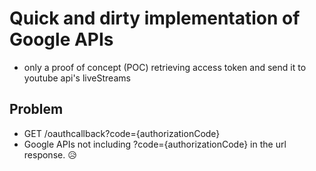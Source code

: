 # Quick and dirty implementation of Google APIs

- only a proof of concept (POC) retrieving access token and send it to youtube api's liveStreams

## Problem

- GET /oauthcallback?code={authorizationCode}
- Google APIs not including ?code={authorizationCode} in the url response. 😥
